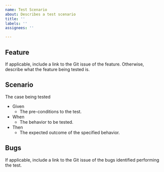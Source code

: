```yaml
---
name: Test Scenario
about: Describes a test scenario
title: ''
labels: ''
assignees: ''

---
```


## Feature
If applicable, include a link to the Git issue of the feature. Otherwise, describe what the feature being tested is. 

## Scenario
The case being tested

  * Given
    *  The pre-conditions to the test.
  * When
    * The behavior to be tested.
  * Then
    * The expected outcome of the specified behavior.
    
## Bugs
If applicable, include a link to the Git issue of the bugs identified performing the test.
